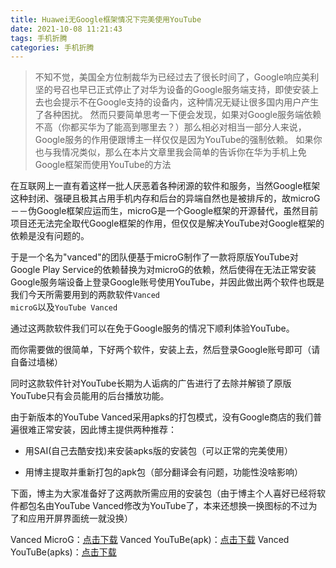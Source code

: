 ```yaml
---
title: Huawei无Google框架情况下完美使用YouTube
date: 2021-10-08 11:21:43
tags: 手机折腾
categories: 手机折腾
---
```

> 不知不觉，美国全方位制裁华为已经过去了很长时间了，Google响应美利坚的号召也早已正式停止了对华为设备的Google服务端支持，即使安装上去也会提示不在Google支持的设备内，这种情况无疑让很多国内用户产生了各种困扰。
> 然而只要简单思考一下便会发现，如果对Google服务端依赖不高（你都买华为了能高到哪里去？）那么相必对相当一部分人来说，Google服务的作用便跟博主一样仅仅是因为YouTube的强制依赖。
> 如果你也与我情况类似，那么在本片文章里我会简单的告诉你在华为手机上免Google框架而使用YouTube的方法

  在互联网上一直有着这样一批人厌恶着各种闭源的软件和服务，当然Google框架这种封闭、强硬且极其占用手机内存和后台的异端自然也是被排斥的，故microG－－伪Google框架应运而生，microG是一个Google框架的开源替代，虽然目前项目还无法完全取代Google框架的作用，但仅仅是解决YouTube对Google框架的依赖是没有问题的。

  于是一个名为"vanced"的团队便基于microG制作了一款将原版YouTube对Google Play Service的依赖替换为对microG的依赖，然后使得在无法正常安装Google服务端设备上登录Google账号使用YouTube，并因此做出两个软件也既是我们今天所需要用到的两款软件<code>Vanced microG</code>以及<code>YouTube Vanced</code>

  通过这两款软件我们可以在免于Google服务的情况下顺利体验YouTube。
  
  而你需要做的很简单，下好两个软件，安装上去，然后登录Google账号即可（请自备过墙梯）

  同时这款软件针对YouTube长期为人诟病的广告进行了去除并解锁了原版YouTube只有会员能用的后台播放功能。

  由于新版本的YouTube Vanced采用apks的打包模式，没有Google商店的我们普遍很难正常安装，因此博主提供两种推荐：

  * 用SAI(自己去酷安找)来安装apks版的安装包（可以正常的完美使用）

  * 用博主提取并重新打包的apk包（部分翻译会有问题，功能性没啥影响）

  下面，博主为大家准备好了这两款所需应用的安装包（由于博主个人喜好已经将软件都包名由YouTube Vanced修改为YouTube了，本来还想换一换图标的不过为了和应用开屏界面统一就没换）

  Vanced MicroG：<a href="http://pan.zzy-ac.top/OneDrive/Other-Things/Android-Apps/Vanced%2BMicroG_0.2.22.212658_apkcombo.com.apk">点击下载</a>
  Vanced YouTuBe(apk)：<a href="http://pan.zzy-ac.top/OneDrive/Other-Things/Android-Apps/YouTube_16.29.39.apk">点击下载</a>
  Vanced YouTuBe(apks)：<a href="http://pan.zzy-ac.top/OneDrive/Other-Things/Android-Apps/YouTube_16.29.39.apks">点击下载</a>
    
  

